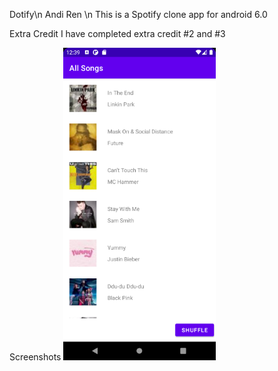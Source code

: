 Dotify\n Andi Ren \n
This is a Spotify clone app for android 6.0

Extra Credit
I have completed extra credit #2 and #3

Screenshots
<img src="./dotify.png" alt="Screenshot of the app" height="500" />
